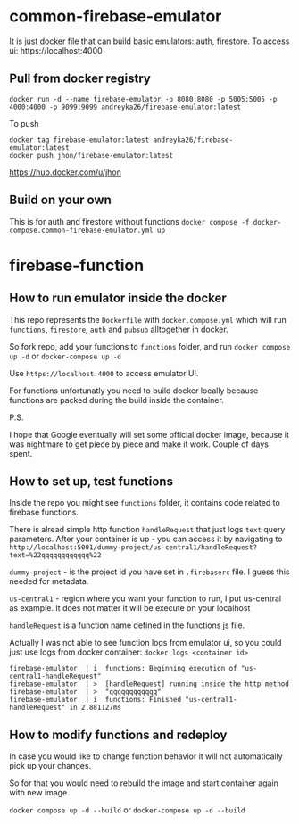 # common-firebase-emulator

It is just docker file that can build basic emulators: auth, firestore.
To access ui: https://localhost:4000

## Pull from docker registry

`docker run -d --name firebase-emulator -p 8080:8080 -p 5005:5005 -p 4000:4000 -p 9099:9099 andreyka26/firebase-emulator:latest`

To push
```
docker tag firebase-emulator:latest andreyka26/firebase-emulator:latest
docker push jhon/firebase-emulator:latest
```

https://hub.docker.com/u/jhon


## Build on your own

This is for auth and firestore without functions
`docker compose -f docker-compose.common-firebase-emulator.yml up`

# firebase-function

## How to run emulator inside the docker

This repo represents the `Dockerfile` with `docker.compose.yml` which will run `functions`, `firestore`, `auth` and `pubsub` alltogether in docker.

So fork repo, add your functions to `functions` folder, and run `docker compose up -d` or `docker-compose up -d`

Use `https://localhost:4000` to access emulator UI.

For functions unfortunatly you need to build docker locally because functions are packed during the build inside the container.

P.S.

I hope that Google eventually will set some official docker image, because it was nightmare to get piece by piece and make it work. Couple of days spent.

## How to set up, test functions

Inside the repo you might see `functions` folder, it contains code related to firebase functions.

There is alread simple http function `handleRequest` that just logs `text` query parameters. After your container is up - you can access it by navigating to
`http://localhost:5001/dummy-project/us-central1/handleRequest?text=%22qqqqqqqqqqqq%22`

`dummy-project` - is the project id you have set in `.firebaserc` file. I guess this needed for metadata.

`us-central1` - region where you want your function to run, I put us-central as example. It does not matter it will be execute on your localhost

`handleRequest` is a function name defined in the functions js file.

Actually I was not able to see function logs from emulator ui, so you could just use logs from docker container:
`docker logs <container id>`

```
firebase-emulator  | i  functions: Beginning execution of "us-central1-handleRequest"
firebase-emulator  | >  [handleRequest] running inside the http method
firebase-emulator  | >  "qqqqqqqqqqqq"
firebase-emulator  | i  functions: Finished "us-central1-handleRequest" in 2.881127ms
```

## How to modify functions and redeploy

In case you would like to change function behavior it will not automatically pick up your changes.

So for that you would need to rebuild the image and start container again with new image

`docker compose up -d --build` or `docker-compose up -d --build`
